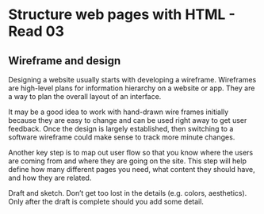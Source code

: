 # Structure web pages with HTML - Read 03

## Wireframe and design

Designing a website usually starts with developing a wireframe. Wireframes are high-level plans for information hierarchy on a website or app. They are a way to plan the overall layout of an interface.

It may be a good idea to work with hand-drawn wire frames initially because they are easy to change and can be used right away to get user feedback. Once the design is largely established, then switching to a software wireframe could make sense to track more minute changes.

Another key step is to map out user flow so that you know where the users are coming from and where they are going on the site. This step will help define how many different pages you need, what content they should have, and how they are related.

Draft and sketch. Don’t get too lost in the details (e.g. colors, aesthetics). Only after  the draft is complete should you add some detail.
